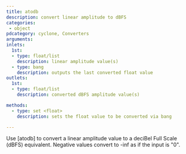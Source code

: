 ```yaml
---
title: atodb
description: convert linear amplitude to dBFS
categories:
 - object
pdcategory: cyclone, Converters
arguments:
inlets:
  1st:
  - type: float/list
    description: linear amplitude value(s)
  - type: bang
    description: outputs the last converted float value
outlets:
  1st:
  - type: float/list
    description: converted dBFS amplitude value(s)

methods:
  - type: set <float>
    description: sets the float value to be converted via bang

---
```


Use [atodb] to convert a linear amplitude value to a deciBel Full Scale (dBFS) equivalent. Negative values convert to -inf as if the input is "0".

